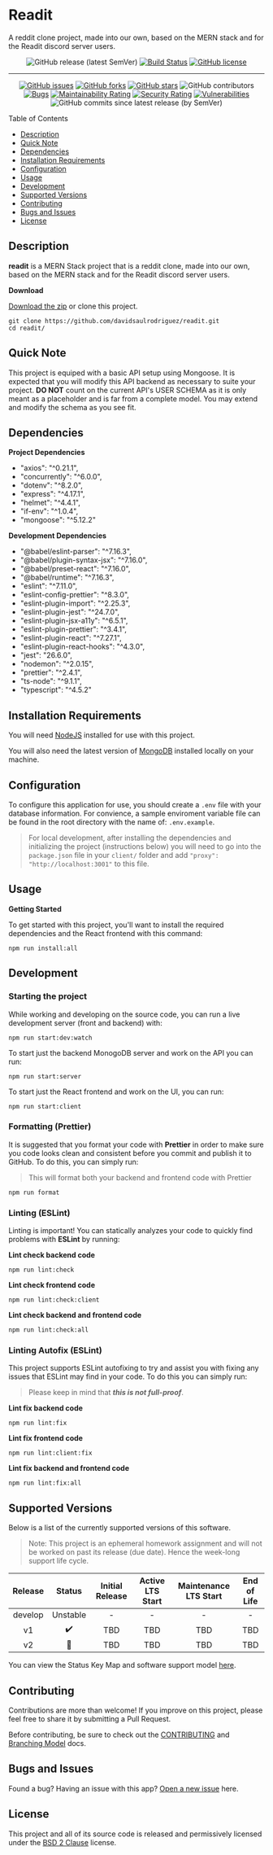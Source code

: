 # Readit

A reddit clone project, made into our own, based on the MERN stack and for the Readit discord server users.

<span align="center">

![GitHub release (latest SemVer)](https://img.shields.io/github/v/release/davidsaulrodriguez/readit) [![Build Status](https://travis-ci.com/davidsaulrodriguez/readit.svg?branch=main)](https://travis-ci.com/davidsaulrodriguez/readit) [![GitHub license](https://img.shields.io/github/license/davidsaulrodriguez/readit)](https://github.com/davidsaulrodriguez/readit)

--------------------------------------------------------------------------------

[![GitHub issues](https://img.shields.io/github/issues/davidsaulrodriguez/readit)](https://github.com/davidsaulrodriguez/readit/issues) [![GitHub forks](https://img.shields.io/github/forks/davidsaulrodriguez/readit)](https://github.com/davidsaulrodriguez/readit/network) [![GitHub stars](https://img.shields.io/github/stars/davidsaulrodriguez/readit)](https://github.com/davidsaulrodriguez/readit/stargazers) ![GitHub contributors](https://img.shields.io/github/contributors/davidsaulrodriguez/readit) [![Bugs](https://sonarcloud.io/api/project_badges/measure?project=davidsaulrodriguez_readit&metric=bugs)](https://sonarcloud.io/dashboard?id=davidsaulrodriguez_readit) [![Maintainability Rating](https://sonarcloud.io/api/project_badges/measure?project=davidsaulrodriguez_readit&metric=sqale_rating)](https://sonarcloud.io/dashboard?id=davidsaulrodriguez_readit) [![Security Rating](https://sonarcloud.io/api/project_badges/measure?project=davidsaulrodriguez_readit&metric=security_rating)](https://sonarcloud.io/dashboard?id=davidsaulrodriguez_readit) [![Vulnerabilities](https://sonarcloud.io/api/project_badges/measure?project=davidsaulrodriguez_readit&metric=vulnerabilities)](https://sonarcloud.io/dashboard?id=davidsaulrodriguez_readit) ![GitHub commits since latest release (by SemVer)](https://img.shields.io/github/commits-since/davidsaulrodriguez/readit/latest/main)

</span>

Table of Contents

- [Description](#description)
- [Quick Note](#quick-note)
- [Dependencies](#dependdencies)
- [Installation Requirements](#installation-requirements)
- [Configuration](#configuration)
- [Usage](#usage)
- [Development](#development)
- [Supported Versions](#supported-versions)
- [Contributing](#contributing)
- [Bugs and Issues](#bugs-and-issues)
- [License](#license)

## Description

**readit** is a MERN Stack project that is a reddit clone, made into our own, based on the MERN stack and for the Readit discord server users.

**Download**

[Download the zip][archive] or clone this project.

```shell
git clone https://github.com/davidsaulrodriguez/readit.git
cd readit/
```

## Quick Note

This project is equiped with a basic API setup using Mongoose. It is expected that you will modify this API backend as necessary to suite your project. **DO NOT** count on the current API's USER SCHEMA as it is only meant as a placeholder and is far from a complete model. You may extend and modify the schema as you see fit.

## Dependencies

**Project Dependencies**

- "axios": "^0.21.1",
- "concurrently": "^6.0.0",
- "dotenv": "^8.2.0",
- "express": "^4.17.1",
- "helmet": "^4.4.1",
- "if-env": "^1.0.4",
- "mongoose": "^5.12.2"

**Development Dependencies**

- "@babel/eslint-parser": "^7.16.3",
- "@babel/plugin-syntax-jsx": "^7.16.0",
- "@babel/preset-react": "^7.16.0",
- "@babel/runtime": "^7.16.3",
- "eslint": "^7.11.0",
- "eslint-config-prettier": "^8.3.0",
- "eslint-plugin-import": "^2.25.3",
- "eslint-plugin-jest": "^24.7.0",
- "eslint-plugin-jsx-a11y": "^6.5.1",
- "eslint-plugin-prettier": "^3.4.1",
- "eslint-plugin-react": "^7.27.1",
- "eslint-plugin-react-hooks": "^4.3.0",
- "jest": "26.6.0",
- "nodemon": "^2.0.15",
- "prettier": "^2.4.1",
- "ts-node": "^9.1.1",
- "typescript": "^4.5.2"

## Installation Requirements

You will need [NodeJS] installed for use with this project.

You will also need the latest version of [MongoDB] installed locally on your machine.

## Configuration

To configure this application for use, you should create a `.env` file with your database information. For convience, a sample enviroment variable file can be found in the root directory with the name of: `.env.example`.

> For local development, after installing the dependencies and initializing the project (instructions below) you will need to go into the `package.json` file in your `client/` folder and add `"proxy": "http://localhost:3001"` to this file.

## Usage

**Getting Started**

To get started with this project, you'll want to install the required dependencies and the React frontend with this command:

```shell
npm run install:all
```

## Development

### Starting the project

While working and developing on the source code, you can run a live development server (front and backend) with:

```shell
npm run start:dev:watch
```

To start just the backend MonogoDB server and work on the API you can run:

```shell
npm run start:server
```

To start just the React frontend and work on the UI, you can run:

```shell
npm run start:client
```

### Formatting (Prettier)

It is suggested that you format your code with **Prettier** in order to make sure you code looks clean and consistent before you commit and publish it to GitHub. To do this, you can simply run:

> This will format both your backend and frontend code with Prettier

```shell
npm run format
```

### Linting (ESLint)

Linting is important! You can statically analyzes your code to quickly find problems with **ESLint** by running:

**Lint check backend code**

```shell
npm run lint:check
```

**Lint check frontend code**

```shell
npm run lint:check:client
```

**Lint check backend and frontend code**

```shell
npm run lint:check:all
```

### Linting Autofix (ESLint)

This project supports ESLint autofixing to try and assist you with fixing any issues that ESLint may find in your code. To do this you can simply run:

> Please keep in mind that **_this is not full-proof_**.

**Lint fix backend code**

```shell
npm run lint:fix
```

**Lint fix frontend code**

```shell
npm run lint:client:fix
```

**Lint fix backend and frontend code**

```shell
npm run lint:fix:all
```

## Supported Versions

Below is a list of the currently supported versions of this software.

> Note: This project is an ephemeral homework assignment and will not be worked on past its release (due date). Hence the week-long support life cycle.

Release |       Status       | Initial Release | Active LTS Start | Maintenance LTS Start | End of Life
:-----: | :----------------: | :-------------: | :--------------: | :-------------------: | :---------:
develop |      Unstable      |        -        |        -         |           -           |      -
  v1    | :heavy_check_mark: |       TBD       |       TBD        |          TBD          |     TBD
  v2    |   :construction:   |       TBD       |       TBD        |          TBD          |     TBD

You can view the Status Key Map and software support model [here][support].

## Contributing

Contributions are more than welcome! If you improve on this project, please feel free to share it by submitting a Pull Request.

Before contributing, be sure to check out the [CONTRIBUTING][contrib] and [Branching Model][branching] docs.

## Bugs and Issues

Found a bug? Having an issue with this app? [Open a new issue][issues] here.

## License

This project and all of its source code is released and permissively licensed under the [BSD 2 Clause][license] license.

[archive]: https://github.com/davidsaulrodriguez/readit/archive/main.zip
[branching]: ./docs/Branching_Model.md
[contrib]: ./CONTRIBUTING.md
[issues]: https://github.com/davidsaulrodriguez/readit/issues/new/choose
[license]: ./LICENSE
[mongodb]: https://www.mongodb.com/try/download/community
[nodejs]: https://nodejs.com
[support]: ./SLC.md
